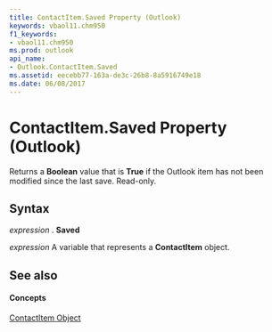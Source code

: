 ```yaml
---
title: ContactItem.Saved Property (Outlook)
keywords: vbaol11.chm950
f1_keywords:
- vbaol11.chm950
ms.prod: outlook
api_name:
- Outlook.ContactItem.Saved
ms.assetid: eecebb77-163a-de3c-26b8-8a5916749e18
ms.date: 06/08/2017
---
```



# ContactItem.Saved Property (Outlook)

Returns a  **Boolean** value that is **True** if the Outlook item has not been modified since the last save. Read-only.


## Syntax

 _expression_ . **Saved**

 _expression_ A variable that represents a **ContactItem** object.


## See also


#### Concepts


[ContactItem Object](Outlook.ContactItem.md)

